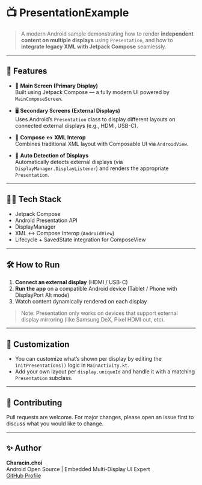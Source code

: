 # 📺 PresentationExample

> A modern Android sample demonstrating how to render **independent content on multiple displays** using `Presentation`, and how to **integrate legacy XML with Jetpack Compose** seamlessly.

---

## 🚀 Features

- 📱 **Main Screen (Primary Display)**  
  Built using Jetpack Compose — a fully modern UI powered by `MainComposeScreen`.

- 🖥️ **Secondary Screens (External Displays)**  
  Uses Android’s `Presentation` class to display different layouts on connected external displays (e.g., HDMI, USB-C).

- 🔀 **Compose ↔ XML Interop**  
  Combines traditional XML layout with Composable UI via `AndroidView`.

- 🔌 **Auto Detection of Displays**  
  Automatically detects external displays (via `DisplayManager.DisplayListener`) and renders the appropriate `Presentation`.

---

## 🧑‍💻 Tech Stack

- Jetpack Compose
- Android Presentation API
- DisplayManager
- XML ↔ Compose Interop (`AndroidView`)
- Lifecycle + SavedState integration for ComposeView

---

## 🛠️ How to Run

1. **Connect an external display** (HDMI / USB-C)
2. **Run the app** on a compatible Android device (Tablet / Phone with DisplayPort Alt mode)
3. Watch content dynamically rendered on each display

> Note: Presentation only works on devices that support external display mirroring (like Samsung DeX, Pixel HDMI out, etc).

---

## 🧩 Customization

- You can customize what’s shown per display by editing the `initPresentations()` logic in `MainActivity.kt`.
- Add your own layout per `display.uniqueId` and handle it with a matching `Presentation` subclass.

---

## 🤝 Contributing

Pull requests are welcome. For major changes, please open an issue first to discuss what you would like to change.

---

## ✨ Author

**Characin.choi**  
Android Open Source | Embedded Multi-Display UI Expert  
[GitHub Profile](https://github.com/choisc91)



